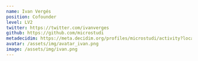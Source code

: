 ```yaml
---
name: Ivan Vergés
position: Cofounder
level: LV2
twitter: https://twitter.com/ivanverges
github: https://github.com/microstudi
metadecidim: https://meta.decidim.org/profiles/microstudi/activity?locale=ca
avatar: /assets/img/avatar_ivan.png
image: /assets/img/ivan.png
---
```

